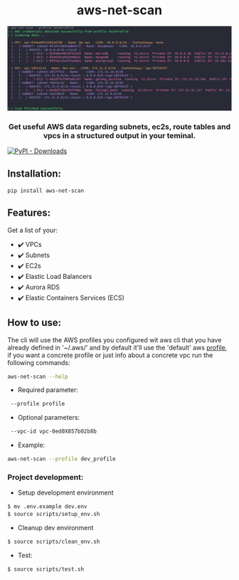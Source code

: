 <h1 align="center">
  aws-net-scan
</h1>

<p align="center">
  <img src="https://github.com/PauSabatesC/aws-net-scan/blob/main/example_cli.png" alt="SockNet logo"/>
</p>

<h3 align="center">
	Get useful AWS data regarding subnets, ec2s, route tables and vpcs in a structured output in your teminal.
</h3>

<a href="https://pypi.org/project/aws-net-scan" target="_blank">
	<img alt="PyPI - Downloads" src="https://img.shields.io/pypi/dm/aws-net-scan">
</a>

## Installation:
```sh
pip install aws-net-scan
```
## Features:
Get a list of your:
- ✔️ VPCs
- ✔️ Subnets
- ✔️ EC2s
- ✔️ Elastic Load Balancers
- ✔️ Aurora RDS
- ✔️ Elastic Containers Services (ECS)

## How to use:

The cli will use the AWS profiles you configured wit aws cli that you have already defined in '~/.aws/' and by default it'll use the 'default' aws [profile](https://docs.aws.amazon.com/cli/latest/userguide/cli-configure-profiles.html), if you want a concrete profile or just info about a concrete vpc run the following commands:

```sh
aws-net-scan --help
```

- Required parameter:


```sh
 --profile profile
```

- Optional parameters:

```sh
 --vpc-id vpc-0ed0X857b02b8b
```

- Example:

```sh
aws-net-scan --profile dev_profile
```

### Project development:

- Setup development environment

```sh
$ mv .env.example dev.env
$ source scripts/setup_env.sh
```
- Cleanup dev environment

```sh
$ source scripts/clean_env.sh
```

- Test:
```sh
$ source scripts/test.sh
```
